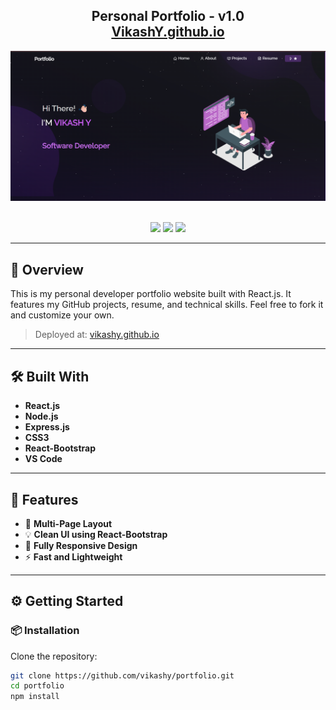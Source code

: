 <h2 align="center">
  Personal Portfolio - v1.0<br/>
  <a href="https://vikash0706.github.io/Portfolio/" target="_blank">VikashY.github.io</a>
</h2>

<div align="center">
  <img alt="Demo" src="./Images/readme-img.png" />
</div>

<br/>

<p align="center">
  <a href="https://forthebadge.com"><img src="https://forthebadge.com/images/badges/built-with-love.svg" /></a>
  <a href="https://forthebadge.com"><img src="https://forthebadge.com/images/badges/made-with-javascript.svg" /></a>
  <a href="https://forthebadge.com"><img src="https://forthebadge.com/images/badges/open-source.svg" /></a>
</p>

---

## 🚀 Overview

This is my personal developer portfolio website built with React.js. It features my GitHub projects, resume, and technical skills. Feel free to fork it and customize your own.

> Deployed at: [vikashy.github.io](https://vikash0706.github.io/Portfolio/)

---

## 🛠 Built With

- **React.js**
- **Node.js**
- **Express.js**
- **CSS3**
- **React-Bootstrap**
- **VS Code**

---

## 🎨 Features

- 📄 **Multi-Page Layout**
- 💡 **Clean UI using React-Bootstrap**
- 📱 **Fully Responsive Design**
- ⚡ **Fast and Lightweight**

---

## ⚙️ Getting Started

### 📦 Installation

Clone the repository:

```bash
git clone https://github.com/vikashy/portfolio.git
cd portfolio
npm install

